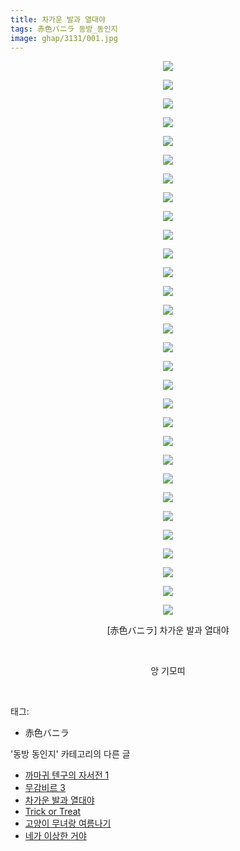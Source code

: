```yaml
---
title: 차가운 발과 열대야
tags: 赤色バニラ 동방_동인지
image: ghap/3131/001.jpg
---
```

<div class="article">
<p style="text-align: center; clear: none; float: none;"><img src="{{ site.nasurl }}/ghap/3131/001.jpg"/></p>
<p style="text-align: center; clear: none; float: none;"><img src="{{ site.nasurl }}/ghap/3131/002.jpg"/></p>
<p style="text-align: center; clear: none; float: none;"><img src="{{ site.nasurl }}/ghap/3131/003.jpg"/></p>
<p style="text-align: center; clear: none; float: none;"><img src="{{ site.nasurl }}/ghap/3131/004.jpg"/></p>
<p style="text-align: center; clear: none; float: none;"><img src="{{ site.nasurl }}/ghap/3131/005.jpg"/></p>
<p style="text-align: center; clear: none; float: none;"><img src="{{ site.nasurl }}/ghap/3131/006.jpg"/></p>
<p style="text-align: center; clear: none; float: none;"><img src="{{ site.nasurl }}/ghap/3131/007.jpg"/></p>
<p style="text-align: center; clear: none; float: none;"><img src="{{ site.nasurl }}/ghap/3131/008.jpg"/></p>
<p style="text-align: center; clear: none; float: none;"><img src="{{ site.nasurl }}/ghap/3131/009.jpg"/></p>
<p style="text-align: center; clear: none; float: none;"><img src="{{ site.nasurl }}/ghap/3131/010.jpg"/></p>
<p style="text-align: center; clear: none; float: none;"><img src="{{ site.nasurl }}/ghap/3131/011.jpg"/></p>
<p style="text-align: center; clear: none; float: none;"><img src="{{ site.nasurl }}/ghap/3131/012.jpg"/></p>
<p style="text-align: center; clear: none; float: none;"><img src="{{ site.nasurl }}/ghap/3131/013.jpg"/></p>
<p style="text-align: center; clear: none; float: none;"><img src="{{ site.nasurl }}/ghap/3131/014.jpg"/></p>
<p style="text-align: center; clear: none; float: none;"><img src="{{ site.nasurl }}/ghap/3131/015.jpg"/></p>
<p style="text-align: center; clear: none; float: none;"><img src="{{ site.nasurl }}/ghap/3131/016.jpg"/></p>
<p style="text-align: center; clear: none; float: none;"><img src="{{ site.nasurl }}/ghap/3131/017.jpg"/></p>
<p style="text-align: center; clear: none; float: none;"><img src="{{ site.nasurl }}/ghap/3131/018.jpg"/></p>
<p style="text-align: center; clear: none; float: none;"><img src="{{ site.nasurl }}/ghap/3131/019.jpg"/></p>
<p style="text-align: center; clear: none; float: none;"><img src="{{ site.nasurl }}/ghap/3131/020.jpg"/></p>
<p style="text-align: center; clear: none; float: none;"><img src="{{ site.nasurl }}/ghap/3131/021.jpg"/></p>
<p style="text-align: center; clear: none; float: none;"><img src="{{ site.nasurl }}/ghap/3131/022.jpg"/></p>
<p style="text-align: center; clear: none; float: none;"><img src="{{ site.nasurl }}/ghap/3131/023.jpg"/></p>
<p style="text-align: center; clear: none; float: none;"><img src="{{ site.nasurl }}/ghap/3131/024.jpg"/></p>
<p style="text-align: center; clear: none; float: none;"><img src="{{ site.nasurl }}/ghap/3131/025.jpg"/></p>
<p style="text-align: center; clear: none; float: none;"><img src="{{ site.nasurl }}/ghap/3131/026.jpg"/></p>
<p style="text-align: center; clear: none; float: none;"><img src="{{ site.nasurl }}/ghap/3131/027.jpg"/></p>
<p style="text-align: center; clear: none; float: none;"><img src="{{ site.nasurl }}/ghap/3131/028.jpg"/></p>
<p style="text-align: center; clear: none; float: none;"><img src="{{ site.nasurl }}/ghap/3131/029.jpg"/></p>
<p style="text-align: center; clear: none; float: none;"><img src="{{ site.nasurl }}/ghap/3131/030.jpg"/></p>
<p style="text-align: center; clear: none; float: none;">[赤色バニラ] 차가운 발과 열대야</p>
<p style="text-align: center; clear: none; float: none;"><br/></p>
<p style="text-align: center; clear: none; float: none;">앙 기모띠</p>
<p><br/></p>
</div><div class="tagTrail">
<p>태그: </p>
<ul>
<li>赤色バニラ</li>
</ul>
</div><div class="another">
<p>'동방 동인지' 카테고리의 다른 글</p>
<ul>
<li><a href="/2017-02-03-ghap_3133">까마귀 텐구의 자서전 1</a></li>
<li><a href="/2017-02-03-ghap_3132">무감비르 3</a></li>
<li><a href="/2017-02-03-ghap_3131">차가운 발과 열대야</a></li>
<li><a href="/2017-02-03-ghap_3130">Trick or Treat</a></li>
<li><a href="/2017-02-03-ghap_3129">고양이 무녀랑 여름나기</a></li>
<li><a href="/2017-02-03-ghap_3128">네가 이상한 거야</a></li>
</ul>
</div><div class="cb_module cb_fluid">
<div class="cb_wrt cb_profile">
</div><!-- commentList close -->
</div>